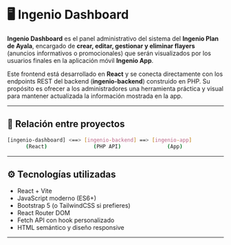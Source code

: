 # 🖥️ Ingenio Dashboard

**Ingenio Dashboard** es el panel administrativo del sistema del **Ingenio Plan de Ayala**, encargado de **crear, editar, gestionar y eliminar flayers** (anuncios informativos o promocionales) que serán visualizados por los usuarios finales en la aplicación móvil **Ingenio App**.

Este frontend está desarrollado en **React** y se conecta directamente con los endpoints REST del backend (**ingenio-backend**) construido en PHP. Su propósito es ofrecer a los administradores una herramienta práctica y visual para mantener actualizada la información mostrada en la app.

---

## 🔗 Relación entre proyectos
```bash
[ingenio-dashboard] <==> [ingenio-backend] ==> [ingenio-app]
      (React)               (PHP API)               (App)
```

---

## ⚙️ Tecnologías utilizadas

- React + Vite
- JavaScript moderno (ES6+)
- Bootstrap 5 (o TailwindCSS si prefieres)
- React Router DOM
- Fetch API con hook personalizado
- HTML semántico y diseño responsive

---

